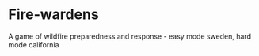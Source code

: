 # Fire-wardens
A game of wildfire preparedness and response - easy mode sweden, hard mode california
